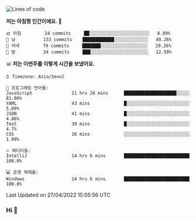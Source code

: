 <!--START_SECTION:waka-->
![Lines of code](https://img.shields.io/badge/%EC%A0%80%EB%8A%94%20%EC%97%AC%ED%83%9C%EA%B9%8C%EC%A7%80%20-1%20Million%20%EC%A4%84%EC%9D%98%20%EC%BD%94%EB%93%9C%EB%A5%BC%20%EC%9E%91%EC%84%B1%ED%96%88%EC%96%B4%EC%9A%94.-blue)

**저는 아침형 인간이에요. 🐤** 

```text
🌞 아침         24 commits     ██░░░░░░░░░░░░░░░░░░░░░░░   8.89% 
🌆 낮　         133 commits    ████████████░░░░░░░░░░░░░   49.26% 
🌃 저녁         79 commits     ███████░░░░░░░░░░░░░░░░░░   29.26% 
🌙 밤　         34 commits     ███░░░░░░░░░░░░░░░░░░░░░░   12.59%

```


📊 **저는 이번주를 이렇게 시간을 보냈어요.** 

```text
⌚︎ Timezone: Asia/Seoul

💬 프로그래밍 언어들: 
JavaScript               11 hrs 26 mins      ████████████████████░░░░░   81.06% 
YAML                     43 mins             █░░░░░░░░░░░░░░░░░░░░░░░░   5.09% 
JSON                     41 mins             █░░░░░░░░░░░░░░░░░░░░░░░░   4.86% 
Text                     39 mins             █░░░░░░░░░░░░░░░░░░░░░░░░   4.7% 
CSS                      16 mins             ░░░░░░░░░░░░░░░░░░░░░░░░░   1.99%

🔥 에디터들: 
IntelliJ                 14 hrs 6 mins       █████████████████████████   100.0%

💻 운영 체제들: 
Windows                  14 hrs 6 mins       █████████████████████████   100.0%

```


 Last Updated on 27/04/2022 15:05:56 UTC
<!--END_SECTION:waka-->
### Hi 👋

